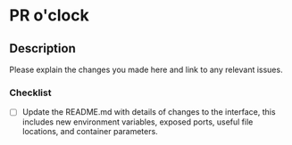 # PR o'clock

## Description

Please explain the changes you made here and link to any relevant issues.

### Checklist

- [ ] Update the README.md with details of changes to the interface, this includes new environment variables, exposed ports, useful file locations, and container parameters.
